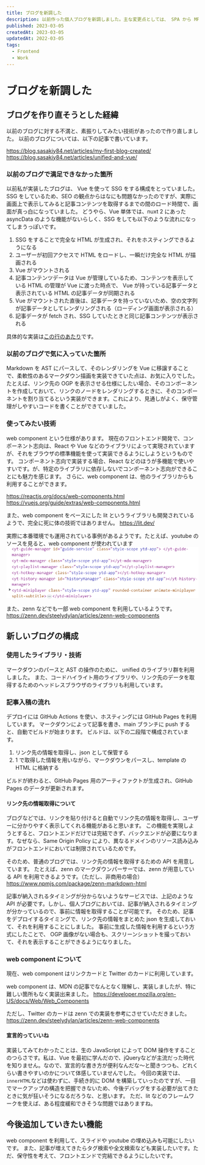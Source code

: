 ```yaml
---
title: ブログを新調した
description: 以前作った個人ブログを新調しました。主な変更点としては、 SPA から MPA への移行と、 web component の使用です。
published: 2023-03-05
createdAt: 2023-03-05
updatedAt: 2022-03-05
tags:
  - Frontend
  - Work
---
```


# ブログを新調した
## ブログを作り直そうとした経緯
以前のブログに対する不満と、素振りしてみたい技術があったので作り直しました。
以前のブログについては、以下の記事で書いています。

https://blog.sasakiy84.net/articles/my-first-blog-created/
https://blog.sasakiy84.net/articles/unified-and-vue/

### 以前のブログで満足できなかった箇所
以前私が実装したブログは、 Vue を使って SSG をする構成をとっていました。
SSG をしているため、SEO の観点からはなにも問題なかったのですが、実際に画面上で表示してみると記事コンテンツを取得するまでの間のロード時間で、画面が真っ白になっていました。
どうやら、Vue 単体では、nuxt 2 にあった asyncData のような機能がないらしく、SSG をしても以下のような流れになってしまうっぽいです。

1. SSG をすることで完全な HTML が生成され、それをホスティングできるようになる
1. ユーザーが初回アクセスで HTML をロードし、一瞬だけ完全な HTML が描画される
1. Vue がマウントされる
1. 記事コンテンツデータは Vue が管理しているため、コンテンツを表示している HTML の管理が Vue に渡った時点で、 Vue が持っている記事データと表示されている HTML の記事データが同期される
1. Vue がマウントされた直後は、記事データを持っていないため、空の文字列が記事データとしてレンダリングされる（ローディング画面が表示される）
1. 記事データが fetch され、SSG していたときと同じ記事コンテンツが表示される

具体的な実装は[この行のあたり](https://github.com/sasakiy84/myblog/blob/a7df4acdd949313b87b87e0175fe4d424cdc48af/src/components/Markdown/Renderer.vue#L17)です。

### 以前のブログで気に入っていた箇所
Markdown を AST にパースして、そのレンダリングを Vue に移譲することで、柔軟性のあるマークダウン描画を実装できていた点は、お気に入りでした。
たとえば、リンク先の OGP を表示させる仕様にしたい場合、そのコンポーネントを作成しておいて、リンクのノードをレンダリングするときに、そのコンポーネントを割り当てるという実装ができます。これにより、見通しがよく、保守管理がしやすいコードを書くことができていました。


### 使ってみたい技術
web component という仕様があります。
現在のフロントエンド開発で、コンポーネント志向は、React や Vue などのライブラリによって実現されていますが、それをブラウザの標準機能を使って実装できるようにしようというものです。
コンポーネント志向で実装する場合、React などのほうが多機能で使いやすいです。が、特定のライブラリに依存しないでコンポーネント志向ができることにも魅力を感じます。
さらに、web component は、他のライブラリからも利用することができます。

https://reactjs.org/docs/web-components.html
https://vuejs.org/guide/extras/web-components.html

また、web component をベースにした lit というライブラリも開発されているようで、完全に死に体の技術ではありません。
https://lit.dev/

実際に本番環境でも運用されている事例があるようです。たとえば、youtube のソースを見ると、web component が使われています
![](./img/my-second-blog-created_20230305135801.png)

また、zenn などでも一部 web component を利用しているようです。
https://zenn.dev/steelydylan/articles/zenn-web-components

## 新しいブログの構成

### 使用したライブラリ・技術
マークダウンのパースと AST の操作のために、 unified のライブラリ群を利用しました。
また、コードハイライト用のライブラリや、リンク先のデータを取得するためのヘッドレスブラウザのライブラリも利用しています。

### 記事入稿の流れ
デプロイには GitHub Actions を使い、ホスティングには GitHub Pages を利用しています。
マークダウンによって記事を書き、main ブランチに push すると、自動でビルドが始まります。
ビルドは、以下の二段階で構成されています。

1. リンク先の情報を取得し、json として保管する
1. 1 で取得した情報を用いながら、マークダウンをパースし、template の HTML に格納する

ビルドが終わると、GitHub Pages 用のアーティファクトが生成され、GitHub Pages のデータが更新されます。

#### リンク先の情報取得について
ブログなどでは、リンクを貼り付けると自動でリンク先の情報を取得し、ユーザーに分かりやすく表示してくれる機能があると思います。
この機能を実現しようとすると、フロントエンドだけでは完結できず、バックエンドが必要になります。なぜなら、Same Origin Policy により、異なるドメインのリソース読み込みがフロントエンドにおいては制限されているためです。

そのため、普通のブログでは、リンク先の情報を取得するための API を用意しています。
たとえば、zenn のマークダウンパーサーでは、zenn が用意している API を利用できるようです。（ただし、非商用の場合）
https://www.npmjs.com/package/zenn-markdown-html

記事が納入されるタイミングが分からないようなサービスでは、上記のような API が必要です。しかし、個人ブログにおいては、記事が納入されるタイミングが分かっているので、事前に情報を取得することが可能です。
そのため、記事をデプロイするタイミングで、リンク先の情報をまとめた json を生成しておいて、それを利用することにしました。
事前に生成した情報を利用するという方式にしたことで、 OGP 画像がない場合も、スクリーンショットを撮っておいて、それを表示することができるようになりました。

### web component について
現在、web component はリンクカードと Twitter のカードに利用しています。

web component は、MDN の記事でなんとなく理解し、実装しましたが、特に難しい箇所もなく実装出来ました。
https://developer.mozilla.org/en-US/docs/Web/Web_Components

ただし、Twitter のカードは zenn での実装を参考にさせていただきました。
https://zenn.dev/steelydylan/articles/zenn-web-components

#### 宣言的っていいね
実装してみてわかったことは、生の JavaScript によって DOM 操作をすることのつらさです。私は、Vue を最初に学んだので、jQueryなどが主流だった時代を知りません。なので、宣言的な書き方が便利なんだな～と聞きつつも、どれくらい書きやすいのかについて体感していませんでした。
今回の実装では、`innerHTML`などは使わずに、手続き的に DOM を構築していったのですが、一目でマークアップの構造を把握できないため、今後デバッグをする必要が出てきたときに気が狂いそうになるだろうな、と思います。
ただ、lit などのフレームワークを使えば、ある程度緩和できそうな問題ではありますね。

## 今後追加していきたい機能
web component を利用して、スライドや youtube の埋め込みも可能にしたいです。
また、記事が増えてきたらタグ検索や全文検索なども実装したいです。ただ、保守性を考えて、フロントエンドで完結できるようにしたいです。
